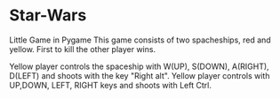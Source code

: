 # Star-Wars
Little Game in Pygame
This game consists of two spacheships, red and yellow. First to kill the other player wins.

Yellow player controls the spaceship with W(UP), S(DOWN), A(RIGHT), D(LEFT) and shoots with the key "Right alt".
Yellow player controls with UP,DOWN, LEFT, RIGHT keys and shoots with Left Ctrl.
